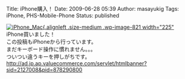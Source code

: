 Title: iPhone購入！
Date: 2009-06-28 05:39
Author: masayukig
Tags: iPhone, PHS-Mobile-Phone
Status: published

[![iPhone\_Mac](http://www.0r2.info/blog/wp-content/uploads/2009/06/iPhone_Mac-225x300.jpg "iPhone_Mac"){.alignleft
.size-medium .wp-image-821 width="225"
](http://210.253.99.206/blog/wp-content/uploads/2009/06/iPhone_Mac.jpg)  
iPhone買いました！  
この投稿もiPhoneから行っています。  
まだキーボード操作に慣れません。。。  
ついつい違うキーを押しがちです。  
<http://ad.jp.ap.valuecommerce.com/servlet/htmlbanner?sid=2127008&pid=878290800>
